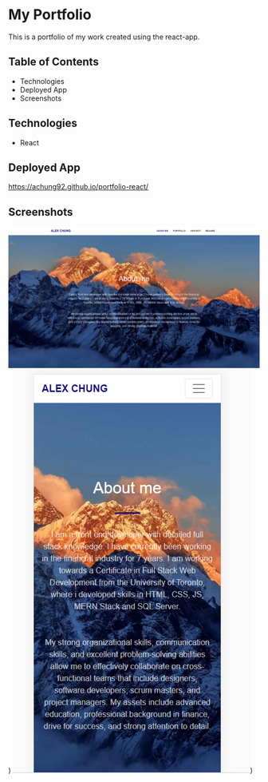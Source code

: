 # My Portfolio 
This is a portfolio of my work created using the react-app.

## Table of Contents
* Technologies
* Deployed App
* Screenshots

## Technologies
* React


## Deployed App

https://achung92.github.io/portfolio-react/

## Screenshots

![screenshot](src/assets/img/1.PNG))
![screenshot](src/assets/img/2.PNG))